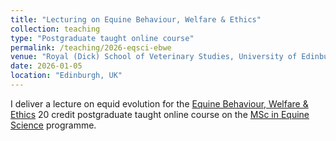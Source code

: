 ```yaml
---
title: "Lecturing on Equine Behaviour, Welfare & Ethics"
collection: teaching
type: "Postgraduate taught online course"
permalink: /teaching/2026-eqsci-ebwe
venue: "Royal (Dick) School of Veterinary Studies, University of Edinburgh"
date: 2026-01-05
location: "Edinburgh, UK"
---
```


I deliver a lecture on equid evolution for the [Equine Behaviour, Welfare & Ethics](https://vet.ed.ac.uk/education/postgraduate/taught/msc-equine-science/equine-behaviour-courses) 20 credit postgraduate taught online course on the [MSc in Equine Science](https://vet.ed.ac.uk/education/postgraduate/taught/msc-equine-science) programme.
